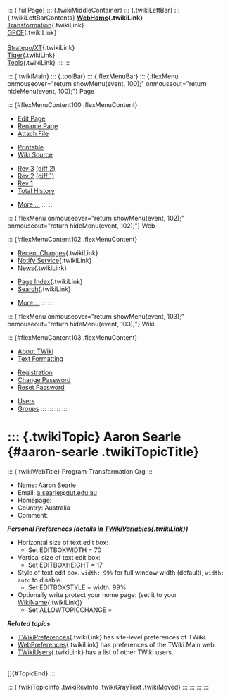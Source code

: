 ::: {.fullPage}
::: {.twikiMiddleContainer}
::: {.twikiLeftBar}
::: {.twikiLeftBarContents}
**[WebHome](WebHome){.twikiLink}**\
[Transformation](../Transform/WebHome){.twikiLink}\
[GPCE](../Gpce/WebHome){.twikiLink}\
\
[Stratego/XT](../Stratego/WebHome){.twikiLink}\
[Tiger](../Tiger/WebHome){.twikiLink}\
[Tools](../Tools/WebHome){.twikiLink}
:::
:::

::: {.twikiMain}
::: {.toolBar}
::: {.flexMenuBar}
::: {.flexMenu onmouseover="return showMenu(event, 100);" onmouseout="return hideMenu(event, 100);"}
Page

::: {#flexMenuContent100 .flexMenuContent}
-   [Edit
    Page](http://www.program-transformation.org/edit/Main/AaronSearle?t=1536825894)
-   [Rename
    Page](http://www.program-transformation.org/rename/Main/AaronSearle)
-   [Attach
    File](http://www.program-transformation.org/attach/Main/AaronSearle)

<!-- -->

-   [Printable](http://www.program-transformation.org/view/Main/AaronSearle?skin=print.pattern)
-   [Wiki
    Source](http://www.program-transformation.org/view/Main/AaronSearle?skin=text&raw=on&contenttype=text/plain)

<!-- -->

-   [Rev
    3](http://www.program-transformation.org/view/Main/AaronSearle?rev=1.3)
    [(diff 2)](http://www.program-transformation.org/rdiff/Main/AaronSearle?rev1=1.3&rev2=1.2)
-   [Rev
    2](http://www.program-transformation.org/view/Main/AaronSearle?rev=1.2)
    [(diff 1)](http://www.program-transformation.org/rdiff/Main/AaronSearle?rev1=1.2&rev2=1.1)
-   [Rev
    1](http://www.program-transformation.org/view/Main/AaronSearle?rev=1.1)
-   [Total
    History](http://www.program-transformation.org/rdiff/Main/AaronSearle)

<!-- -->

-   [More
    \...](http://www.program-transformation.org/oops/Main/AaronSearle?template=oopsmore&param1=1.3&param2=1.3)
:::
:::

::: {.flexMenu onmouseover="return showMenu(event, 102);" onmouseout="return hideMenu(event, 102);"}
Web

::: {#flexMenuContent102 .flexMenuContent}
-   [Recent Changes](WebChanges){.twikiLink}
-   [Notify Service](WebNotify){.twikiLink}
-   [News](WebNews){.twikiLink}

<!-- -->

-   [Page Index](WebIndex){.twikiLink}
-   [Search](WebSearch){.twikiLink}

<!-- -->

-   [More
    \...](http://www.program-transformation.org/oops/Main/AaronSearle?template=oopsmore&param1=1.3&param2=1.3)
:::
:::

::: {.flexMenu onmouseover="return showMenu(event, 103);" onmouseout="return hideMenu(event, 103);"}
Wiki

::: {#flexMenuContent103 .flexMenuContent}
-   [About
    TWiki](http://www.program-transformation.org/view/TWiki/WebHome)
-   [Text
    Formatting](http://www.program-transformation.org/view/TWiki/TextFormattingRules)

<!-- -->

-   [Registration](http://www.program-transformation.org/view/TWiki/TWikiRegistration)
-   [Change
    Password](http://www.program-transformation.org/view/TWiki/ChangePassword)
-   [Reset
    Password](http://www.program-transformation.org/view/TWiki/ResetPassword)

<!-- -->

-   [Users](http://www.program-transformation.org/view/Main/TWikiUsers)
-   [Groups](http://www.program-transformation.org/view/Main/TWikiGroups)
:::
:::
:::
:::

::: {.twikiTopic}
Aaron Searle {#aaron-searle .twikiTopicTitle}
============

::: {.twikiWebTitle}
Program-Transformation.Org
:::

-   Name: Aaron Searle
-   Email: <a.searle@qut.edu.au>
-   Homepage:
-   Country: Australia
-   Comment:

***Personal Preferences (details in
[TWikiVariables](../TWiki/TWikiVariables){.twikiLink})***

-   Horizontal size of text edit box:
    -   Set EDITBOXWIDTH = 70
-   Vertical size of text edit box:
    -   Set EDITBOXHEIGHT = 17
-   Style of text edit box. `width: 99%` for full window width
    (default), `width: auto` to disable.
    -   Set EDITBOXSTYLE = width: 99%
-   Optionally write protect your home page: (set it to your
    [WikiName](../TWiki/WikiName){.twikiLink})
    -   Set ALLOWTOPICCHANGE =

***Related topics***

-   [TWikiPreferences](../TWiki/TWikiPreferences){.twikiLink} has
    site-level preferences of TWiki.
-   [WebPreferences](WebPreferences){.twikiLink} has preferences of the
    TWiki.Main web.
-   [TWikiUsers](TWikiUsers){.twikiLink} has a list of other TWiki
    users.

\
[]{#TopicEnd}
:::

::: {.twikiTopicInfo .twikiRevInfo .twikiGrayText .twikiMoved}
:::
:::
:::
:::

